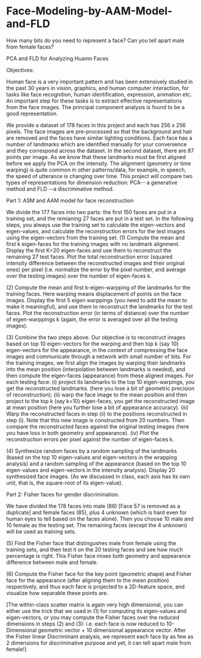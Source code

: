 # Face-Modeling-by-AAM-Model-and-FLD
How many bits do you need to represent a face? Can you tell apart male from female faces?

PCA and FLD for Analyzing Huamn Faces

Objectives:

Human face is a very important pattern and has been extensively studied in the past 30 years in vision, graphics, and human computer interaction, for tasks like face recognition, human identification, expression, animation etc. An important step for these tasks is to extract effective representations from the face images. The principal component analysis is found to be a good representation.

We provide a dataset of 178 faces in this project and each has 256 x 256 pixels. The face images are pre-processed so that the background and hair are removed and the faces have similar lighting conditions. Each face has a number of landmarks which are identified manually for your convenience and they correspond across the dataset. In the second dataset, there are 87 points per image. As we know that these landmarks must be first aligned before we apply the PCA on the intensity. The alignment (geometry or time warping) is quite common in other patterns/data, for example, in speech, the speed of utterance is changing over time.
This project will compare two types of representations for dimension reduction: PCA-- a generative method and FLD --a discriminative method.


Part 1: ASM and AAM model for face reconstruction

We divide the 177 faces into two parts: the first 150 faces are put in a training set, and the remianing 27 faces are put in a test set. In the following steps, you always use the training set to calculate the eigen-vectors and eigen-values, and calculate the reconstruction errors for the test images using the eigen-vectors from the training set.
(1) Compute the mean and first k eigen-faces for the training images with no landmark alignment. Display the first K=20 eigen-faces and use them to reconstruct the remaining 27 test faces. Plot the total reconstruction error (squared intensity difference between the reconstructed images and their original ones) per pixel (i.e. normalize the error by the pixel number, and average over the testing images) over the number of eigen-faces k.

(2) Compute the mean and first k-eigen-warpping of the landmarks for the training faces. Here warping means displacement of points on the face images. Display the first 5 eigen warppings (you need to add the mean to make it meaningful), and use them to reconstruct the landmarks for the test faces. Plot the reconstruction error (in terms of distance) over the number of eigen-warppings k (again, the error is averaged over all the testing images).

(3) Combine the two steps above. Our objective is to reconstruct images based on top 10 eigen-vectors for the warping and then top k (say 10) eigen-vectors for the appearance, in the context of compressing the face images and communicate through a network with small number of bits. For the training images, we first align the images by warping their landmarks into the mean position (interpolation between landmarks is needed), and then compute the eigen-faces (appearance) from these aligned images. For each testing face: (i) project its landmarks to the top 10 eigen-warpings, you get the reconstructed landmarks. (here you lose a bit of geometric precision of reconstruction); (ii) warp the face image to the mean position and then project to the top k (say k=10) eigen-faces, you get the reconstructed image at mean position (here you further lose a bit of appearance accuracy). (iii) Warp the reconstructed faces in step (ii) to the positions reconstructed in step (i). Note that this new image is constructed from 20 numbers. Then compare the reconstructed faces against the original testing images (here you have loss in both geometry and appearance). (iv) Plot the reconstruction errors per pixel against the number of eigen-faces k.

(4) Synthesize random faces by a random sampling of the landmarks (based on the top 10 eigen-values and eigen-vectors in the wrapping analysis) and a random sampling of the appearance (based on the top 10 eigen-values and eigen-vectors in the intensity analysis). Display 20 synthesized face images. (As we discussed in class, each axis has its own unit, that is, the square-root of its eigen-value).
 

Part 2: Fisher faces for gender discrimination.

We have divided the 178 faces into male (88) [Face 57 is removed as a duplicate] and female faces (85), plus 4 unknown (which is hard even for human eyes to tell based on the faces alone). Then you choose 10 male and 10 female as the testing set. The remaining faces (except the 4 unknown) will be used as training sets.

(5) Find the Fisher face that distingushes male from female using the training sets, and then test it on the 20 testing faces and see how much percentage is right. This Fisher face mixes both geometry and appearance difference between male and female.

(6) Compute the Fisher face for the key point (geometric shape) and Fisher face for the appearance (after aligning them to the mean position) respectively, and thus each face is projected to a 2D-feature space, and visualize how separable these points are.


[The within-class scatter matrix is again very high dimensional, you can either use the trick that we used in (1) for computing its eigen-values and eigen-vectors, or you may compute the Fisher faces over the reduced dimensions in steps (2) and (3): i.e. each face is now reduced to 10-Dimensional geometric vector + 10 dimensional appearance vector. After the Fisher linear Discriminant analysis, we represent each face by as few as 2 dimensions for discriminative purpose and yet, it can tell apart male from female!]
